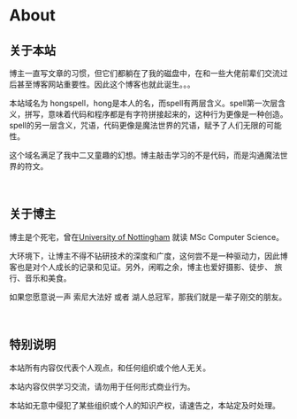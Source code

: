 # About


## 关于本站

博主一直写文章的习惯，但它们都躺在了我的磁盘中，在和一些大佬前辈们交流过后甚至博客网站重要性。因此这个博客也就此诞生。。。

本站域名为 hongspell，hong是本人的名，而spell有两层含义。spell第一次层含义，拼写，意味着代码和程序都是有字符拼接起来的，这种行为更像是一种创造。spell的另一层含义，咒语，代码更像是魔法世界的咒语，赋予了人们无限的可能性。

这个域名满足了我中二又童趣的幻想。博主敲击学习的不是代码，而是沟通魔法世界的符文。

&nbsp;

## 关于博主

博主是个死宅，曾在[University of Nottingham](https://www.nottingham.ac.uk/) 就读 MSc Computer Science。

大环境下，让博主不得不钻研技术的深度和广度，这何尝不是一种驱动力，因此博客也是对个人成长的记录和见证。另外，闲暇之余，博主也爱好摄影、徒步、 旅行、音乐和美食。

如果您愿意说一声 索尼大法好 或者 湖人总冠军，那我们就是一辈子刚交的朋友。

&nbsp;

## 特别说明

本站所有内容仅代表个人观点，和任何组织或个他人无关。

本站内容仅供学习交流，请勿用于任何形式商业行为。

本站如无意中侵犯了某些组织或个人的知识产权，请速告之，本站定及时处理。

